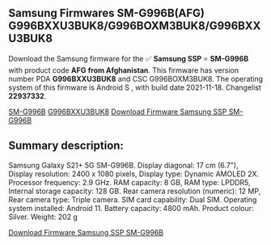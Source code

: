 <h2>Samsung Firmwares SM-G996B(AFG) G996BXXU3BUK8/G996BOXM3BUK8/G996BXXU3BUK8</h2>
Download the Samsung firmware for the ✅ <strong>Samsung SSP </strong> ⭐ <strong>SM-G996B</strong> with product code <strong>AFG</strong> <strong> from Afghanistan</strong>. This firmware has version number PDA <strong>G996BXXU3BUK8</strong> and CSC G996BOXM3BUK8. The operating system of this firmware is Android S , with build date 2021-11-18. Changelist <strong>22937332</strong>.


[SM-G996B](https://samfirm.shop/samsung/model/SM-G996B)
[G996BXXU3BUK8](https://samfirm.shop/samsung/pda/G996BXXU3BUK8)
[Download Firmware Samsung SSP SM-G996B](https://samfirm.shop/samsung/firmware/475164)
<h2>Summary description:</h2>
<p>Samsung Galaxy S21+ 5G SM-G996B. Display diagonal: 17 cm (6.7"), Display resolution: 2400 x 1080 pixels, Display type: Dynamic AMOLED 2X. Processor frequency: 2.9 GHz. RAM capacity: 8 GB, RAM type: LPDDR5, Internal storage capacity: 128 GB. Rear camera resolution (numeric): 12 MP, Rear camera type: Triple camera. SIM card capability: Dual SIM. Operating system installed: Android 11. Battery capacity: 4800 mAh. Product colour: Silver. Weight: 202 g</p>


[Download Firmware Samsung SSP SM-G996B](https://samfirm.shop/samsung/firmware/475164)
